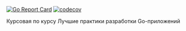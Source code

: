 [![Go Report Card](https://goreportcard.com/badge/github.com/phpCoder88/csv-searcher)](https://goreportcard.com/report/github.com/phpCoder88/csv-searcher)
[![codecov](https://codecov.io/gh/phpCoder88/csv-searcher/branch/master/graph/badge.svg)](https://codecov.io/gh/phpCoder88/csv-searcher)

Курсовая по курсу Лучшие практики разработки Go-приложений
